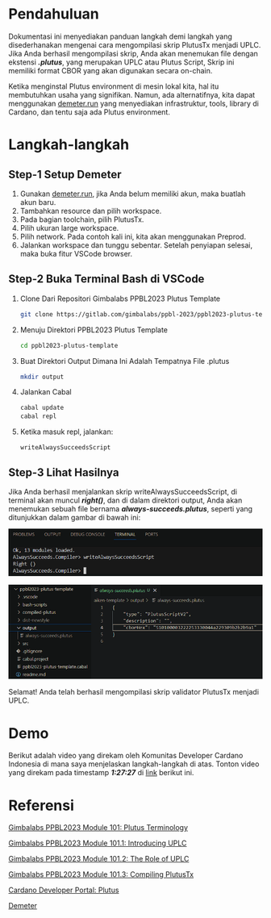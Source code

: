 # Pendahuluan

Dokumentasi ini menyediakan panduan langkah demi langkah yang disederhanakan mengenai cara mengompilasi skrip PlutusTx menjadi UPLC. Jika Anda berhasil mengompilasi skrip, Anda akan menemukan file dengan ekstensi **_.plutus_**, yang merupakan UPLC atau Plutus Script, Skrip ini memiliki format CBOR yang akan digunakan secara on-chain.

Ketika menginstal Plutus environment di mesin lokal kita, hal itu membutuhkan usaha yang signifikan. Namun, ada alternatifnya, kita dapat menggunakan [demeter.run](https://demeter.run/) yang menyediakan infrastruktur, tools, library di Cardano, dan tentu saja ada Plutus environment.

# Langkah-langkah

## Step-1 Setup Demeter

1. Gunakan [demeter.run](https://demeter.run/), jika Anda belum memiliki akun, maka buatlah akun baru.
2. Tambahkan resource dan pilih workspace.
3. Pada bagian toolchain, pilih PlutusTx.
4. Pilih ukuran large workspace.
5. Pilih network. Pada contoh kali ini, kita akan menggunakan Preprod.
6. Jalankan workspace dan tunggu sebentar. Setelah penyiapan selesai, maka buka fitur VSCode browser.

## Step-2 Buka Terminal Bash di VSCode

1. Clone Dari Repositori Gimbalabs PPBL2023 Plutus Template

   ```bash
   git clone https://gitlab.com/gimbalabs/ppbl-2023/ppbl2023-plutus-template.git
   ```

2. Menuju Direktori PPBL2023 Plutus Template

   ```bash
   cd ppbl2023-plutus-template
   ```

3. Buat Direktori Output Dimana Ini Adalah Tempatnya File .plutus

   ```bash
   mkdir output
   ```

4. Jalankan Cabal

   ```bash
   cabal update
   cabal repl
   ```

5. Ketika masuk repl, jalankan:

   ```repl
   writeAlwaysSucceedsScript
   ```

## Step-3 Lihat Hasilnya

Jika Anda berhasil menjalankan skrip writeAlwaysSucceedsScript, di terminal akan muncul **_right()_**, dan di dalam direktori output, Anda akan menemukan sebuah file bernama **_always-succeeds.plutus_**, seperti yang ditunjukkan dalam gambar di bawah ini:

![right-result](public/right-result.png)

![always-succeeds.plutus](public/plutustx-script-compiled.png)

Selamat! Anda telah berhasil mengompilasi skrip validator PlutusTx menjadi UPLC.

# Demo

Berikut adalah video yang direkam oleh Komunitas Developer Cardano Indonesia di mana saya menjelaskan langkah-langkah di atas. Tonton video yang direkam pada timestamp **_1:27:27_** di [link](https://youtu.be/03hXLZ_07N0?list=PLUj8499OocHiL8gXPv8wMlLW-zIcyYdrQ) berikut ini.

# Referensi

[Gimbalabs PPBL2023 Module 101: Plutus Terminology](https://plutuspbl.io/modules/101/slts)

[Gimbalabs PPBL2023 Module 101.1: Introducing UPLC](https://plutuspbl.io/modules/101/1011)

[Gimbalabs PPBL2023 Module 101.2: The Role of UPLC](https://plutuspbl.io/modules/101/1012)

[Gimbalabs PPBL2023 Module 101.3: Compiling PlutusTx](https://plutuspbl.io/modules/101/1013)

[Cardano Developer Portal: Plutus](https://developers.cardano.org/docs/smart-contracts/plutus/)

[Demeter](https://demeter.run/)
